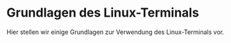 # Grundlagen des Linux-Terminals

Hier stellen wir einige Grundlagen zur Verwendung des Linux-Terminals vor.

